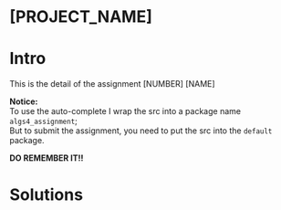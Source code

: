 # [PROJECT_NAME]

# Intro
This is the detail of the assignment [NUMBER] [NAME]

**Notice:**  
To use the auto-complete I wrap the src into a package name `algs4_assignment`;  
But to submit the assignment, you need to put the src into the `default` package.

**DO REMEMBER IT!!**

# Solutions


